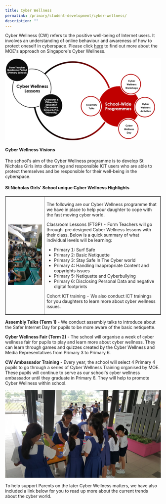 ```yaml
---
title: Cyber Wellness
permalink: /primary/student-development/cyber-wellness/
description: ""
---
```

<p>Cyber Wellness (CW) refers to the positive well-being of Internet users. It involves an understanding of online behaviour and awareness of how to protect oneself in cyberspace. Please click&nbsp;<a href="https://www.moe.gov.sg/education-in-sg/our-programmes/cyber-wellness" target="_blank" rel="noopener">here</a>&nbsp;to find out more about the MOE's approach on Singapore's Cyber Wellness.</p>
<img src="/images/cw1.jpg">
<h4><strong>Cyber Wellness Visions</strong></h4>
<p>The school's aim of the Cyber Wellness programme is to develop St Nicholas Girls into discerning and responsible ICT users who are able to protect themselves and be responsible for their well-being in the cyberspace.</p>
<h4><strong>St Nicholas Girls' School unique Cyber Wellness Highlights</strong></h4>
<table style="border-collapse: collapse; width: 100%;" border="1">
<tbody>
<tr>
<td style="width: 25%;"><img src="/images/cw2.jpg"></td>
<td style="width: 75%;">
<p>The following are our Cyber Wellness programme that we have in place to help your daughter to cope with the fast moving cyber world.</p>
<p>Classroom Lessons (FTGP) - Form Teachers will go through &nbsp;pre designed Cyber Wellness lessons with their class. Below is a quick summary of what individual levels will be learning:</p>
<ul>
<li>Primary 1: Surf Safe</li>
<li>Primary 2: Basic Netiquette</li>
<li>Primary 3: Stay Safe In The Cyber world</li>
<li>Primary 4: Handling Inappropriate Content and copyrights issues</li>
<li>Primary 5: Netiquette and Cyberbullying</li>
<li>Primary 6: Disclosing Personal Data and negative digital footprints</li>
</ul>
<p>Cohort ICT training&nbsp;- We also conduct ICT trainings for you daughters to learn more about cyber wellness issues.</p>
</td>
</tr>
</tbody>
</table>
<p><strong>Assembly Talks (Term 1)</strong> - We conduct assembly talks to introduce about the Safer Internet Day for pupils to be more aware of the basic netiquette.</p>
<p><strong>Cyber Wellness Fair (Term 2)</strong>&nbsp;- The school will organise a week of cyber wellness fair for pupils to play and learn more about cyber wellness. They can learn through games and quizzes created by the Cyber Wellness and Media Representatives from Primary 3 to Primary 6.</p>
<p><strong>CW Ambassador Training</strong> - Every year, the school will select 4 Primary 4 pupils to go through a series of Cyber Wellness Training organised by MOE. These pupils will continue to serve as our school's cyber wellness ambassador until they graduate in Primary 6. They will help to promote Cyber Wellness within school.</p>
<img src="/images/cw3.jpg">
<p>To help support Parents on the later Cyber Wellness matters, we have also included a link below for you to read up more about the current trends about the cyber world.&nbsp;</p>
